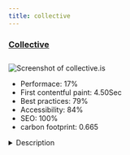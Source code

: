 ```yaml
---
title: collective
---
```


<div style="height: 3rem">
  <a href="https://collective.is"><h3>Collective</h3></a>
</div>
<img loading="lazy" src="/images/thumbs/collective.is.jpg" alt="Screenshot of collective.is" />
<ul>
  <li>Performace: 17%</li>
  <li>
    First contentful paint:
    4.50Sec
  </li>
  <li>Best practices: 79%</li>
  <li>Accessibility: 84%</li>
  <li>SEO: 100%</li>
  <li>carbon footprint: 0.665</li>
</ul>
<details>
  <summary>Description</summary>
  <p>Collective is a 'think tank' of musicians with extremely diverse backgrounds, from metal to ambient to jazz, these guys have pretty much been all over. In August 2013, during a coffee session with the guitar in hand and some strange ideas in their heads, they finally decided to do something with their creations and form a band.
Collective are proud Joomla! advocates - Welcome to our website.Integration of SAAS solutions such as video players, audio players and social media feeds into a javascript based tabbed environment to create a fast and responsive website that ticks all the boxes for a band / musician website.

Elements used:
- Joomla! (of course)
- Jotform contact forms
- BandCamp audio player
- Social media feeds from Powr.io
- Audio player from Spotify
- Audio player from SoundCloud
- Media slider from Powr.io for videos
- The Artis template from FavThemes tweaked to hide the logo on the front page, where it's not needed.</p>
</details>

